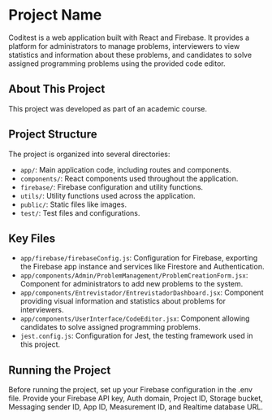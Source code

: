 # Project Name

Coditest is a web application built with React and Firebase. It provides a platform for administrators to manage problems, interviewers to view statistics and information about these problems, and candidates to solve assigned programming problems using the provided code editor.

## About This Project

This project was developed as part of an academic course.

## Project Structure

The project is organized into several directories:

- `app/`: Main application code, including routes and components.
- `components/`: React components used throughout the application.
- `firebase/`:  Firebase configuration and utility functions.
- `utils/`:  Utility functions used across the application.
- `public/`:  Static files like images.
- `test/`: Test files and configurations.

## Key Files

- `app/firebase/firebaseConfig.js`: Configuration for Firebase, exporting the Firebase app instance and services like Firestore and Authentication.
- `app/components/Admin/ProblemManagement/ProblemCreationForm.jsx`: Component for administrators to add new problems to the system.
- `app/components/Entrevistador/EntrevistadorDashboard.jsx`: Component providing visual information and statistics about problems for interviewers.
- `app/components/UserInterface/CodeEditor.jsx`: Component allowing candidates to solve assigned programming problems.
- `jest.config.js`: Configuration for Jest, the testing framework used in this project.

## Running the Project

Before running the project, set up your Firebase configuration in the .env file. Provide your Firebase API key, Auth domain, Project ID, Storage bucket, Messaging sender ID, App ID, Measurement ID, and Realtime database URL.